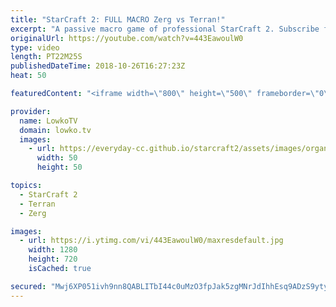 ```yaml
---
title: "StarCraft 2: FULL MACRO Zerg vs Terran!"
excerpt: "A passive macro game of professional StarCraft 2. Subscribe for more videos: http://lowko.tv/youtube Drone rush vs Drone rush: https://goo.gl/GsDVVk  Some people consider passive to be bad, I personally I really like watching both players sit back and macro up a massive army. In this Terran vs Zerg match"
originalUrl: https://youtube.com/watch?v=443EawoulW0
type: video
length: PT22M25S
publishedDateTime: 2018-10-26T16:27:23Z
heat: 50

featuredContent: "<iframe width=\"800\" height=\"500\" frameborder=\"0\" src=\"https://www.youtube.com/embed/443EawoulW0\" allow=\"accelerometer; autoplay; encrypted-media; gyroscope; picture-in-picture\" allowfullscreen></iframe>"

provider:
  name: LowkoTV
  domain: lowko.tv
  images:
    - url: https://everyday-cc.github.io/starcraft2/assets/images/organizations/lowko.tv-50x50.jpg
      width: 50
      height: 50

topics:
  - StarCraft 2
  - Terran
  - Zerg

images:
  - url: https://i.ytimg.com/vi/443EawoulW0/maxresdefault.jpg
    width: 1280
    height: 720
    isCached: true

secured: "Mwj6XP051ivh9nn8QABLITbI44c0uMzO3fpJak5zgMNrJdIhhEsq9ADzS9ytyMjQMvUQrCifMaikA2l+8RIsV1uxlYMHub0p/giCzqBQTjK1SD5dLaCUSCtq5UIevcU7a8xYHQjKpjLwWgOKQ8PAvGu9AWx/C0dW8C3hYLeEZKMnZDFdSfFBTGf2xaaY2itnXgTe/Av1anJr2POeXPXSeUaSZkOHUyIcB0T7Ir9ZSziGtv64mG46WDBH7Mqnesx3CO+9SCYrKYK0Vvr2ifWc8mFm1ukfuPmHoB949pgmqgw3RV1LYubBypsw9+yhj/Z6HAWK1jvVPyiKSTXRywK3vj2nU+OW0LU+zrWwTZ5Ba9iIXQyqKkUuwKn4HkQDBD/rRfvuTPB3x2UWQ4ce8z7K2h6Z0465DXQZGh9hoOZah34=;MF+N/lRTK2/W3XpQ+BI/cg=="
---
```


